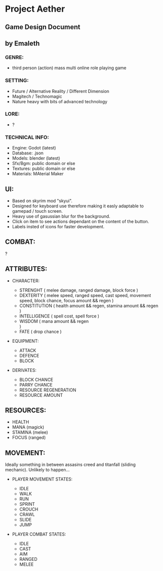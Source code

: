 # Project Aether
## Game Design Document
## by Emaleth

### GENRE:
- third person (action) mass multi online role playing game

### SETTING:
- Future / Alternative Reality / Different Dimension
- Magitech / Technomagic
- Nature heavy with bits of advanced technology

### LORE:
- ?

### TECHNICAL INFO:
- Engine:		Godot (latest)
- Database:		.json
- Models:		blender (latest)
- Sfx/Bgm:		public domain or else
- Textures:		public domain or else
- Materials:	MAterial Maker

## UI:
- Based on skyrim mod "skyui". 
- Designed for keyboard use therefore making it easly adaptable to gamepad / touch screen.
- Heavy use of gasussian blur for the background.
- Click on item to see actions dependant on the content of the button. 
- Labels insted of icons for faster development.

## COMBAT:
?

## ATTRIBUTES:
- CHARACTER:
	- STRENGHT (
		melee damage,
		ranged damage,
		block force
		)
	- DEXTERITY (
		melee speed,
		ranged speed,
		cast speed, 
		movement speed,
		block chance,
		focus amount && regen
		)	
	- CONSTITUTION (
		health amount && regen,
		stamina amount && regen
		)
	- INTELLIGENCE (
		spell cost,
		spell force
		)
	- WISDOM (
		mana amount && regen	
		) 		
	- FATE (
		drop chance
		) 
	
- EQUIPMENT:
	- ATTACK
	- DEFENCE
	- BLOCK

- DERIVATES:
	- BLOCK CHANCE
	- PARRY CHANCE
	- RESOURCE REGENERATION
	- RESOURCE AMOUNT

## RESOURCES:
- HEALTH
- MANA (magick)
- STAMINA (melee)
- FOCUS (ranged)

## MOVEMENT:
Ideally something in between assasins creed and titanfall (sliding mechanic). Unlikely to happen...

- PLAYER MOVEMENT STATES:
	- IDLE
	- WALK
	- RUN
	- SPRINT
	- CROUCH
	- CRAWL
	- SLIDE
	- JUMP

- PLAYER COMBAT STATES:
	- IDLE
	- CAST
	- AIM
	- RANGED
	- MELEE
